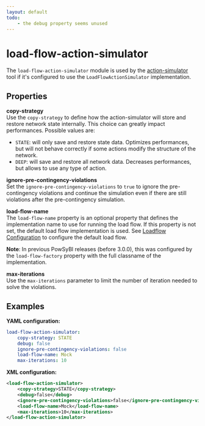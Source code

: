 ```yaml
---
layout: default
todo:
    - the debug property seems unused
---
```


# load-flow-action-simulator
The `load-flow-action-simulator` module is used by the [action-simulator]() tool if it's configured to use the `LoadFlowActionSimulator` implementation.

## Properties

**copy-strategy**  
Use the `copy-strategy` to define how the action-simulator will store and restore network state internally. This choice can greatly impact performances. Possible values are:
- `STATE`: will only save and restore state data. Optimizes performances, but will not behave correctly if some actions modify the structure of the network.
- `DEEP`: will save and restore all network data. Decreases performances, but allows to use any type of action.

**ignore-pre-contingency-violations**  
Set the `ignore-pre-contingency-violations` to `true` to ignore the pre-contingency violations and continue the simulation even if there are still violations after the pre-contingency simulation.

**load-flow-name**  
The `load-flow-name` property is an optional property that defines the implementation name to use for running the load flow. If this property is not set, the default load flow implementation is used. See [Loadflow Configuration](load-flow.md) to configure the default load flow.

**Note**: In previous PowSyBl releases (before 3.0.0), this was configured by the `load-flow-factory` property with the full classname of the implementation.

**max-iterations**  
Use the `max-iterations` parameter to limit the number of iteration needed to solve the violations.

## Examples

**YAML configuration:**
```yaml
load-flow-action-simulator:
    copy-strategy: STATE
    debug: false
    ignore-pre-contingency-violations: false
    load-flow-name: Mock
    max-iterations: 10
```

**XML configuration:**
```xml
<load-flow-action-simulator>
    <copy-strategy>STATE</copy-strategy>
    <debug>false</debug>
    <ignore-pre-contingency-violations>false</ignore-pre-contingency-violations>
    <load-flow-name>Mock</load-flow-name>
    <max-iterations>10</max-iterations>
</load-flow-action-simulator>
```
